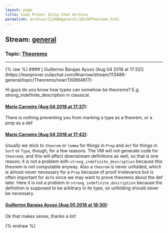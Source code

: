 ```yaml
---
layout: page
title: Lean Prover Zulip Chat Archive 
permalink: archive/113488general/28136Theorems.html
---
```


## Stream: [general](https://leanprover-community.github.io/archive/113488general/index.html)
### Topic: [Theorems](https://leanprover-community.github.io/archive/113488general/28136Theorems.html)

---

<base href="https://leanprover.zulipchat.com">
{% raw %}
#### [ Guillermo Barajas Ayuso (Aug 04 2018 at 17:32)](https://leanprover.zulipchat.com/#narrow/stream/113488-general/topic/Theorems/near/130894817):
<p>Hi guys do you know how types can somehow be theorems? E.g. strong_indefinite_description in classical.</p>

#### [ Mario Carneiro (Aug 04 2018 at 17:37)](https://leanprover.zulipchat.com/#narrow/stream/113488-general/topic/Theorems/near/130894929):
<p>There is nothing preventing you from marking a type as a theorem, or a prop as a def</p>

#### [ Mario Carneiro (Aug 04 2018 at 17:42)](https://leanprover.zulipchat.com/#narrow/stream/113488-general/topic/Theorems/near/130895079):
<p>Usually we stick to <code>theorem</code> or <code>lemma</code> for things in <code>Prop</code> and <code>def</code> for things in <code>Sort</code> or <code>Type</code>, though, for a few reasons. The VM will not generate code for <code>theorem</code>s, and this will affect downstream definitions as well, so that is one reason; it is not a problem with <code>strong_indefinite_description</code> because this theorem is not computable anyway. Also a <code>theorem</code> is never unfolded, which is almost never necessary for a <code>Prop</code> because of proof irrelevance but is often important for <code>def</code>s since we may want to prove theorems about the def later. Here it is not a problem in <code>strong_indefinite_description</code> because the definition is supposed to be arbitrary in its type, so unfolding should never be necessary.</p>

#### [ Guillermo Barajas Ayuso (Aug 05 2018 at 18:30)](https://leanprover.zulipchat.com/#narrow/stream/113488-general/topic/Theorems/near/130936748):
<p>Ok that makes sense, thanks a lot!</p>


{% endraw %}
